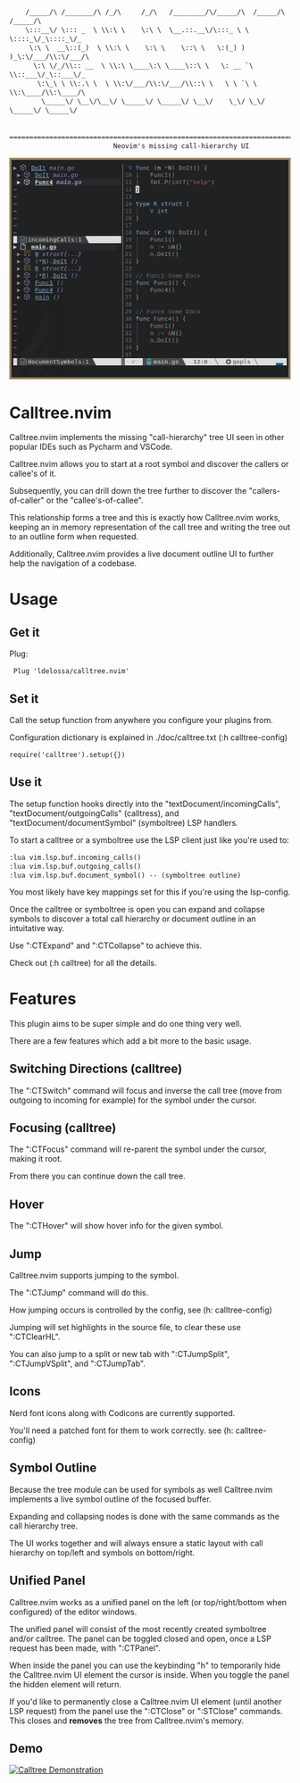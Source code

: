```
    /_____/\ /_______/\ /_/\     /_/\   /________/\/_____/\  /_____/\ /_____/\     
    \:::__\/ \::: _  \ \\:\ \    \:\ \  \__.::.__\/\:::_ \ \ \::::_\/_\::::_\/_    
     \:\ \  __\::(_)  \ \\:\ \    \:\ \    \::\ \   \:(_) ) )_\:\/___/\\:\/___/\   
      \:\ \/_/\\:: __  \ \\:\ \____\:\ \____\::\ \   \: __ `\ \\::___\/_\::___\/_  
       \:\_\ \ \\:.\ \  \ \\:\/___/\\:\/___/\\::\ \   \ \ `\ \ \\:\____/\\:\____/\ 
        \_____\/ \__\/\__\/ \_____\/ \_____\/ \__\/    \_\/ \_\/ \_____\/ \_____\/ 
                                                                                   
    ==============================================================================
                          Neovim's missing call-hierarchy UI
```

![calltree screenshot](./contrib/calltree-screenshot.png)

# Calltree.nvim

Calltree.nvim implements the missing "call-hierarchy" tree UI seen in other popular IDEs
such as Pycharm and VSCode.

Calltree.nvim allows you to start at a root symbol and discover the callers or callee's of it.

Subsequently, you can drill down the tree further to discover the "callers-of-caller" or 
the "callee's-of-callee". 

This relationship forms a tree and this is exactly how Calltree.nvim works, keeping an in
memory representation of the call tree and writing the tree out to an outline form when
requested.

Additionally, Calltree.nvim provides a live document outline UI to further help the navigation of a codebase.

# Usage

## Get it

Plug:
```
 Plug 'ldelossa/calltree.nvim'
```

## Set it

Call the setup function from anywhere you configure your plugins from.

Configuration dictionary is explained in ./doc/calltree.txt (:h calltree-config)

```
require('calltree').setup({})
```

## Use it

The setup function hooks directly into the "textDocument/incomingCalls", "textDocument/outgoingCalls" (calltress), and "textDocument/documentSymbol" (symboltree) LSP handlers. 

To start a calltree or a symboltree use the LSP client just like you're used to:

```
:lua vim.lsp.buf.incoming_calls()
:lua vim.lsp.buf.outgoing_calls()
:lua vim.lsp.buf.document_symbol() -- (symboltree outline)
```

You most likely have key mappings set for this if you're using the lsp-config.

Once the calltree or symboltree is open you can expand and collapse symbols to discover a total call hierarchy or document outline in an intuitative way.

Use ":CTExpand" and ":CTCollapse" to achieve this.

Check out (:h calltree) for all the details.

# Features

This plugin aims to be super simple and do one thing very well. 

There are a few features which add a bit more to the basic usage. 

## Switching Directions (calltree)

The ":CTSwitch" command will focus and inverse the call tree (move from outgoing to incoming for example) for the symbol under the cursor. 

## Focusing (calltree)

The ":CTFocus" command will re-parent the symbol under the cursor, making it root. 

From there you can continue down the call tree.

## Hover

The ":CTHover" will show hover info for the given symbol.

## Jump

Calltree.nvim supports jumping to the symbol. 

The ":CTJump" command will do this. 

How jumping occurs is controlled by the config, see (h: calltree-config)

Jumping will set highlights in the source file, to clear these use ":CTClearHL".

You can also jump to a split or new tab with ":CTJumpSplit", ":CTJumpVSplit", and ":CTJumpTab".

## Icons

Nerd font icons along with Codicons are currently supported. 

You'll need a patched font for them to work correctly. see (h: calltree-config)

## Symbol Outline

Because the tree module can be used for symbols as well Calltree.nvim implements a live symbol outline of the focused buffer.

Expanding and collapsing nodes is done with the same commands as the call hierarchy tree. 

The UI works together and will always ensure a static layout with call hierarchy on top/left and symbols on bottom/right.

## Unified Panel

Calltree.nvim works as a unified panel on the left (or top/right/bottom when configured) of the editor windows. 

The unified panel will consist of the most recently created symboltree and/or calltree. 
The panel can be toggled closed and open, once a LSP request has been made, with ":CTPanel".

When inside the panel you can use the keybinding "h" to temporarily hide the Calltree.nvim UI element the cursor is inside. When you toggle the panel the hidden element will return. 

If you'd like to permanently close a Calltree.nvim UI element (until another LSP request) from the panel use the ":CTClose" or ":STClose" commands. This closes and **removes** the tree from Calltree.nvim's memory. 

## Demo

[![Calltree Demonstration]()](https://user-images.githubusercontent.com/5642902/142293639-aa0d97a1-e3b0-4fc4-942e-108bfaa18793.mp4)

